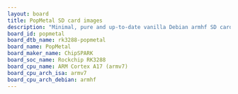 ```yaml
---
layout: board
title: PopMetal SD card images
description: "Minimal, pure and up-to-date vanilla Debian armhf SD card images for PopMetal by ChipSPARK, SoC: Rockchip RK3288, CPU ISA: armv7"
board_id: popmetal
board_dtb_name: rk3288-popmetal
board_name: PopMetal
board_maker_name: ChipSPARK
board_soc_name: Rockchip RK3288
board_cpu_name: ARM Cortex A17 (armv7)
board_cpu_arch_isa: armv7
board_cpu_arch_debian: armhf
---
```

